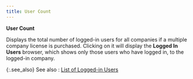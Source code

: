 ```yaml
---
title: User Count
---
```



**User Count**


Displays the total number of logged-in users for all companies if a  multiple company license is purchased. Clicking on it will display the  **Logged In Users** browser, which  shows only those users who have logged in, to the logged-in company.


{:.see_also}
See also
: [List of Logged-in  Users]({{site.wwe_baseurl}}/everest-client/logging-in/list_of_logged_in_users.html)

